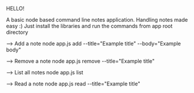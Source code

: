 HELLO!

A basic node based command line notes application. Handling notes made easy :)
Just install the libraries and run the commands from app root directory

--> Add a note
node app.js add --title="Example title" --body="Example body"

--> Remove a note
node app.js remove --title="Example title" 

--> List all notes
node app.js list

--> Read a note
node app.js read --title="Example title" 